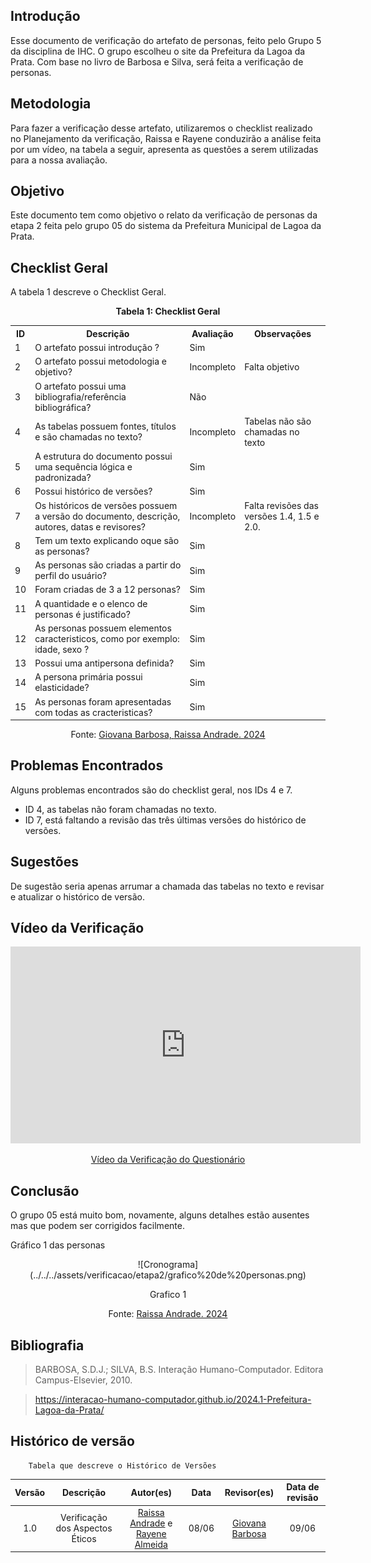 ## Introdução 
Esse documento de verificação do artefato de personas, feito pelo Grupo 5 da disciplina de IHC. O grupo escolheu o site da Prefeitura da Lagoa da Prata. Com base no livro de Barbosa e Silva, será feita a verificação de personas.
## Metodologia 
Para fazer a verificação desse artefato, utilizaremos o checklist realizado no Planejamento da verificação, Raissa e Rayene conduzirão a análise feita por um vídeo, na tabela a seguir, apresenta as questões a serem utilizadas para a nossa avaliação.
## Objetivo 
Este documento tem como objetivo o relato da verificação de personas da etapa 2 feita pelo grupo 05 do sistema da Prefeitura Municipal de Lagoa da Prata.

## Checklist Geral 

A tabela 1 descreve o Checklist Geral.
<center>
    <p><strong>Tabela 1: Checklist Geral</strong></p>
    <table>
        <tr>
            <th>ID</th>
            <th>Descrição</th>
            <th>Avaliação</th>
            <th>Observações</th>
        </tr>
        <tr>
            <td>1</td>
            <td>O artefato possui introdução ?</td>
            <td>Sim</td>
            <td></td>
        </tr>
        <tr>
            <td>2</td>
            <td>O artefato possui metodologia e objetivo?</td>
            <td>Incompleto</td>
            <td>Falta objetivo</td>
        </tr>
        <tr>
            <td>3</td>
            <td>O artefato possui uma bibliografia/referência bibliográfica?</td>
            <td>Não</td>
            <td></td>
        </tr>
        <tr>
            <td>4</td>
            <td>As tabelas possuem fontes, títulos e são chamadas no texto?</td>
            <td>Incompleto</td>
            <td>Tabelas não são chamadas no texto</td>
        </tr>
        <tr>
            <td>5</td>
            <td>A estrutura do documento possui uma sequência lógica e padronizada?</td>
            <td>Sim</td>
            <td></td>
        </tr>
        <tr>
            <td>6</td>
            <td>Possui histórico de versões?</td>
            <td>Sim</td>
            <td></td>
        </tr>
        <tr>
            <td>7</td>
            <td>Os históricos de versões possuem a versão do documento, descrição, autores, datas e revisores?</td>
            <td>Incompleto</td>
            <td>Falta revisões das versões 1.4, 1.5 e 2.0.</td>
        </tr>
        <tr>
            <td>8</td>
            <td>Tem um texto explicando oque são as personas?</td>
            <td>Sim</td>
            <td></td>
        </tr>
        <tr>
            <td>9</td>
            <td>As personas são criadas a partir do perfil do usuário?</td>
            <td>Sim</td>
            <td></td>
        </tr>
        <tr>
            <td>10</td>
            <td>Foram criadas de 3 a 12 personas?</td>
            <td>Sim</td>
            <td></td>
        </tr>
        <tr>
            <td>11</td>
            <td>A quantidade e o elenco de personas é justificado?</td>
            <td>Sim</td>
            <td></td>
        </tr>
        <tr>
            <td>12</td>
            <td>As personas possuem elementos caracteristicos, como por exemplo: idade, sexo ?</td>
            <td>Sim</td>
            <td></td>
        </tr>
        <tr>
            <td>13</td>
            <td>Possui uma antipersona definida?</td>
            <td>Sim</td>
            <td></td>
        </tr>
        <tr>
            <td>14</td>
            <td>A persona primária possui elasticidade?</td>
            <td>Sim</td>
            <td></td>
        </tr>
    <tr>
            <td>15</td>
            <td>As personas foram apresentadas com todas as cracteristicas?</td>
            <td>Sim</td>
            <td></td>
        </tr>
    </table>
<p>Fonte: <a href="https://github.com/gio221">Giovana Barbosa, <a href="https://github.com/RaissaAndradeS">Raissa Andrade. 2024</a></p> 
</center>


## Problemas Encontrados

Alguns problemas encontrados são do checklist geral, nos IDs 4 e 7.
- ID 4, as tabelas não foram chamadas no texto.
- ID 7, está faltando a revisão das três últimas versões do histórico de versões.

## Sugestões 

De sugestão seria apenas arrumar a chamada das tabelas no texto e revisar e atualizar o histórico de versão.

## Vídeo da Verificação 

<p style="text-align: center">
    <iframe width="560" height="315" src="https://www.youtube.com/embed/k2PvPgstIAo " title="YouTube video player" frameborder="0" allow="accelerometer; autoplay; clipboard-write; encrypted-media; gyroscope; picture-in-picture" allowfullscreen></iframe>
</p>
<p style="text-align: center">
    <a href="https://www.youtube.com/embed/k2PvPgstIAo " target="blank">Vídeo da Verificação do Questionário </a>
</p>

## Conclusão 

O grupo 05 está muito bom, novamente, alguns detalhes estão ausentes mas que podem ser corrigidos facilmente.


Gráfico 1 das personas

<center>
![Cronograma](../../../assets/verificacao/etapa2/grafico%20de%20personas.png)
<div align="center">
<p> Grafico 1 </p>
 <center>  <p>Fonte: <a href="https://github.com/RaissaAndradeS">Raissa Andrade. 2024</a></p></center>     
</div></center>

## Bibliografia 
> BARBOSA, S.D.J.; SILVA, B.S. Interação Humano-Computador. Editora Campus-Elsevier, 2010.

>  https://interacao-humano-computador.github.io/2024.1-Prefeitura-Lagoa-da-Prata/
## Histórico de versão  
        Tabela que descreve o Histórico de Versões
|     Versão       |     Descrição      |      Autor(es)      | Data           |  Revisor(es)          |Data de revisão|
| :----------------------------------------------------------: | :-------------------------------: | :-------------------------------------------------: | :-------------------------------: |  :-------------------------------: | :-------------------------------: |
|1.0|Verificação dos Aspectos Éticos|[Raissa Andrade](https://github.com/RaissaAndradeS) e [Rayene Almeida](https://github.com/rayenealmeida)    | 08/06|    [Giovana Barbosa](https://github.com/gio221) | 09/06 |

